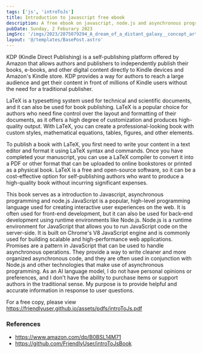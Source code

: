 ```yaml
---
tags: ['js', 'introToJs']
title: Introduction to javascript free ebook
description: A free ebook on javascript, node.js and asynchronous programming.
pubDate: Sunday, 2 Feburary 2023
imgSrc: '/imgs/2023/2075079294_A_dream_of_a_distant_galaxy__concept_art.png'
layout: '@/templates/BasePost.astro'
---
```

KDP (Kindle Direct Publishing) is a self-publishing platform offered by Amazon that allows authors and publishers to independently publish their books, e-books, and other digital content directly to Kindle devices and Amazon's Kindle store. KDP provides a way for authors to reach a large audience and get their content in front of millions of Kindle users without the need for a traditional publisher.


LaTeX is a typesetting system used for technical and scientific documents, and it can also be used for book publishing. LaTeX is a popular choice for authors who need fine control over the layout and formatting of their documents, as it offers a high degree of customization and produces high-quality output. With LaTeX, you can create a professional-looking book with custom styles, mathematical equations, tables, figures, and other elements.

To publish a book with LaTeX, you first need to write your content in a text editor and format it using LaTeX syntax and commands. Once you have completed your manuscript, you can use a LaTeX compiler to convert it into a PDF or other format that can be uploaded to online bookstores or printed as a physical book. LaTeX is a free and open-source software, so it can be a cost-effective option for self-publishing authors who want to produce a high-quality book without incurring significant expenses.


This book serves as a introduction to Javascript, asynchronous programming and node.js JavaScript is a popular, high-level programming language used for creating interactive user experiences on the web. It is often used for front-end development, but it can also be used for back-end development using runtime environments like Node.js.
Node.js is a runtime environment for JavaScript that allows you to run JavaScript code on the server-side. It is built on Chrome's V8 JavaScript engine and is commonly used for building scalable and high-performance web applications.
Promises are a pattern in JavaScript that can be used to handle asynchronous operations. They provide a way to write cleaner and more organized asynchronous code, and they are often used in conjunction with Node.js and other technologies that make use of asynchronous programming.
As an AI language model, I do not have personal opinions or preferences, and I don't have the ability to purchase items or support authors in the traditional sense. My purpose is to provide helpful and accurate information in response to user questions.


 For a free copy, please view https://friendlyuser.github.io/assets/pdfs/introToJs.pdf
  
### References 
* https://www.amazon.com/dp/B0BSL14M71 
* https://github.com/FriendlyUser/introToJsBook 
